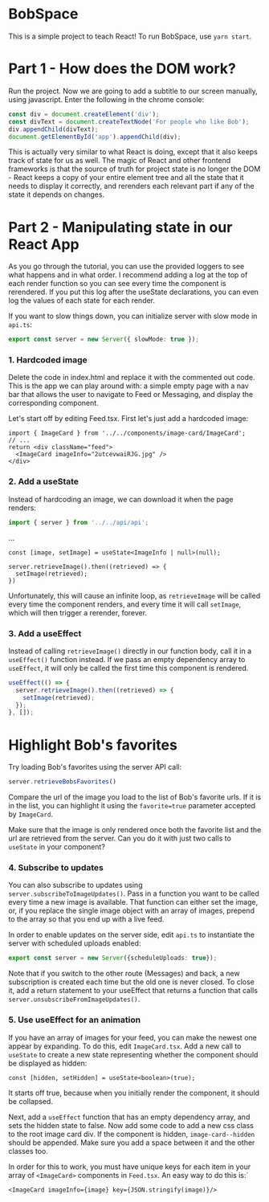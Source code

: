 # BobSpace

This is a simple project to teach React! To run BobSpace, use `yarn start`.

# Part 1 - How does the DOM work?

Run the project. Now we are going to add a subtitle to our screen manually, using javascript. Enter the following in the
chrome console:

```javascript
const div = document.createElement('div');
const divText = document.createTextNode('For people who like Bob');
div.appendChild(divText);
document.getElementById('app').appendChild(div);
```

This is actually very similar to what React is doing, except that it also keeps track of state for us as well. The magic
of React and other frontend frameworks is that the source of truth for project state is no longer the DOM - React keeps
a copy of your entire element tree and all the state that it needs to display it correctly, and rerenders each relevant
part if any of the state it depends on changes.

# Part 2 - Manipulating state in our React App

As you go through the tutorial, you can use the provided loggers to see what happens and in what order. I recommend
adding a log at the top of each render function so you can see every time the component is rerendered. If you put this
log after the useState declarations, you can even log the values of each state for each render.

If you want to slow things down, you can initialize server with slow mode in `api.ts`:

```typescript
export const server = new Server({ slowMode: true });
```

### 1. Hardcoded image

Delete the code in index.html and replace it with the commented out code. This is the app we can play around with: a
simple empty page with a nav bar that allows the user to navigate to Feed or Messaging, and display the corresponding
component.

Let's start off by editing Feed.tsx. First let's just add a hardcoded image:

```tsx
import { ImageCard } from '../../components/image-card/ImageCard';
// ...
return <div className="feed">
  <ImageCard imageInfo="2utcevwaiRJG.jpg" />
</div>
```

### 2. Add a useState

Instead of hardcoding an image, we can download it when the page renders:

```typescript
import { server } from '../../api/api';
```

...

```tsx
const [image, setImage] = useState<ImageInfo | null>(null);

server.retrieveImage().then((retrieved) => {
  setImage(retrieved);
})
```

Unfortunately, this will cause an infinite loop, as `retrieveImage` will be called every time the component renders, and
every time it will call `setImage`, which will then trigger a rerender, forever.

### 3. Add a useEffect

Instead of calling `retrieveImage()` directly in our function body, call it in a `useEffect()` function instead. If we
pass an empty dependency array to `useEffect`, it will only be called the first time this component is rendered.

```typescript
useEffect(() => {
  server.retrieveImage().then((retrieved) => {
    setImage(retrieved);
  });
}, []);
```

# Highlight Bob's favorites

Try loading Bob's favorites using the server API call:

```typescript
server.retrieveBobsFavorites()
```

Compare the url of the image you load to the list of Bob's favorite urls. If it is in the list, you can highlight it
using the `favorite=true` parameter accepted by `ImageCard`.

Make sure that the image is only rendered once both the favorite list and the url are retrieved from the server. Can you
do it with just two calls to `useState` in your component?

### 4. Subscribe to updates

You can also subscribe to updates using `server.subscribeToImageUpdates()`. Pass in a function you want to be called
every time a new image is available. That function can either set the image, or, if you replace the single image object
with an array of images, prepend to the array so that you end up with a live feed.

In order to enable updates on the server side, edit `api.ts` to instantiate the server with scheduled uploads enabled:

```typescript
export const server = new Server({scheduleUploads: true});
```

Note that if you switch to the other route (Messages) and back, a new subscription is created each time but the old one
is never closed. To close it, add a return statement to your useEffect that returns a function that
calls `server.unsubscribeFromImageUpdates()`.

### 5. Use useEffect for an animation

If you have an array of images for your feed, you can make the newest one appear by expanding. To do this,
edit `ImageCard.tsx`. Add a new call to `useState` to create a new state representing whether the component should be
displayed as hidden:

```tsx
const [hidden, setHidden] = useState<boolean>(true);
```

It starts off true, because when you initially render the component, it should be collapsed.

Next, add a `useEffect` function that has an empty dependency array, and sets the hidden state to false. Now add some
code to add a new css class to the root image card div. If the component is hidden, `image-card--hidden` should be
appended. Make sure you add a space between it and the other classes too.

In order for this to work, you must have unique keys for each item in your array of `<ImageCard>` components
in `Feed.tsx`. An easy way to do this is:`

```tsx
<ImageCard imageInfo={image} key={JSON.stringify(image)}/>
```
